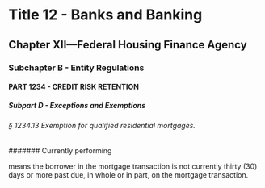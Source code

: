 
# Title 12 - Banks and Banking
## Chapter XII—Federal Housing Finance Agency
### Subchapter B - Entity Regulations
#### PART 1234 - CREDIT RISK RETENTION
##### Subpart D - Exceptions and Exemptions
###### § 1234.13 Exemption for qualified residential mortgages.
####### Currently performing

means the borrower in the mortgage transaction is not currently thirty (30) days or more past due, in whole or in part, on the mortgage transaction.
